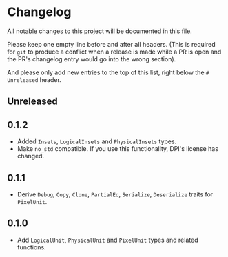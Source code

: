 # Changelog

All notable changes to this project will be documented in this file.

Please keep one empty line before and after all headers. (This is required for
`git` to produce a conflict when a release is made while a PR is open and the
PR's changelog entry would go into the wrong section).

And please only add new entries to the top of this list, right below the `#
Unreleased` header.

## Unreleased

## 0.1.2

- Added `Insets`, `LogicalInsets` and `PhysicalInsets` types.
- Make `no_std` compatible. If you use this functionality, DPI's license has changed.

## 0.1.1

- Derive `Debug`, `Copy`, `Clone`, `PartialEq`, `Serialize`, `Deserialize` traits for `PixelUnit`.

## 0.1.0

- Add `LogicalUnit`, `PhysicalUnit` and `PixelUnit` types and related functions.
